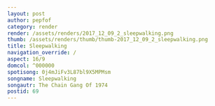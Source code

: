 ```yaml
---
layout: post
author: pepfof
category: render
render: /assets/renders/2017_12_09_2_sleepwalking.png
thumb: /assets/renders/thumb/thumb-2017_12_09_2_sleepwalking.png
title: Sleepwalking
navigation_override: /
aspect: 16/9
domcol: ^000000
spotisong: 0j4mJiFv3L87bl9X5MPMsm
songname: Sleepwalking
songautr: The Chain Gang Of 1974
postid: 69
---
```


<!--USER BEGIN 1-->

<!--USER END 1-->

<!--more-->
<!--USER BEGIN 2-->

<!--USER END 2-->

